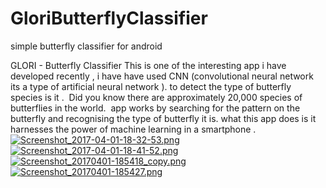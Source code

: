 # GloriButterflyClassifier
simple butterfly classifier for android

GLORI - Butterfly Classifier
This is one of the interesting app i have developed recently , i have have used CNN (convolutional neural network its a type of artificial neural network ). to detect the type of butterfly species is it .
​
Did you know there are approximately 20,000 species of butterflies in the world.
​
app works by searching for the pattern on the butterfly and recognising the type of butterfly it is.
​
what this app does is it harnesses the power of machine learning in a smartphone .
[![Screenshot_2017-04-01-18-32-53.png](https://s26.postimg.org/g3e031fsp/Screenshot_2017-04-01-18-32-53.png)](https://postimg.org/image/c70o71ut1/)
[![Screenshot_2017-04-01-18-41-52.png](https://s26.postimg.org/p2d97jzg9/Screenshot_2017-04-01-18-41-52.png)](https://postimg.org/image/je6ygnv3p/)
[![Screenshot_20170401-185418_copy.png](https://s26.postimg.org/tt8jbu2wp/Screenshot_20170401-185418_copy.png)](https://postimg.org/image/3xossn12t/)
[![Screenshot_20170401-185427.png](https://s26.postimg.org/5ulix7rqx/Screenshot_20170401-185427.png)](https://postimg.org/image/dnc6p6xpx/)







